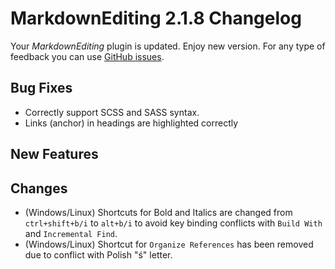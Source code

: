 # MarkdownEditing 2.1.8 Changelog

Your _MarkdownEditing_ plugin is updated. Enjoy new version. For any type of
feedback you can use [GitHub issues][issues].

## Bug Fixes

* Correctly support SCSS and SASS syntax.
* Links (anchor) in headings are highlighted correctly

## New Features

## Changes

* (Windows/Linux) Shortcuts for Bold and Italics are changed from `ctrl+shift+b/i` to `alt+b/i` to avoid key binding conflicts with `Build With` and `Incremental Find`.
* (Windows/Linux) Shortcut for `Organize References` has been removed due to conflict with Polish "ś" letter.

[issues]: https://github.com/SublimeText-Markdown/MarkdownEditing/issues
